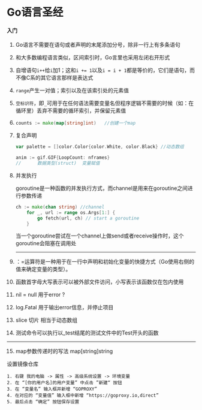 # Go语言圣经

#### 入门

1. Go语言不需要在语句或者声明的末尾添加分号，除非一行上有多条语句

2. 和大多数编程语言类似，区间索引时，Go言里也采用左闭右开形式

3. 自增语句`i++`给`i`加1；这和`i += 1`以及`i = i + 1`都是等价的，它们是语句，而不像C系的其它语言那样是表达式

4. `range`产生一对值；索引以及在该索引处的元素值

5. `空标识符`，即`_`可用于在任何语法需要变量名但程序逻辑不需要的时候（如：在循环里）丢弃不需要的循环索引，并保留元素值

6. ```go
   counts := make(map[string]int)	//创建一个map
   ```

7. 复合声明

   ```go
   var palette = []color.Color{color.White, color.Black} //动态数组
   ```

   ```go
   anim := gif.GIF{LoopCount: nframes}
   //      数据类型(struct)  变量赋值   
   ```

8. 并发执行

   goroutine是一种函数的并发执行方式，而channel是用来在goroutine之间进行参数传递

   ```go
   ch := make(chan string) //channel 
       for _, url := range os.Args[1:] {
           go fetch(url, ch) // start a goroutine
       }
   ```

   当一个goroutine尝试在一个channel上做send或者receive操作时，这个goroutine会阻塞在调用处
   
   -----

9. ：=运算符是一种用于在一行中声明和初始化变量的快捷方式（Go使用右侧的值来确定变量的类型）。
10. 函数首字母大写表示可以被外部文件访问，小写表示该函数仅在包内使用
11. nil = null 用于error ?
12. log.Fatal 用于输出error信息，并停止项目

13. slice 切片 相当于动态数组

14. 测试命令可以执行以_test结尾的测试文件中的Test开头的函数



---------------

15. map参数传递时的写法 map[string]string







设置镜像仓库

```text
1. 右键 我的电脑 -> 属性 -> 高级系统设置 -> 环境变量
2. 在 “[你的用户名]的用户变量” 中点击 ”新建“ 按钮
3. 在 “变量名” 输入框并新增 “GOPROXY”
4. 在对应的 “变量值” 输入框中新增 “https://goproxy.io,direct”
5. 最后点击 “确定” 按钮保存设置
```